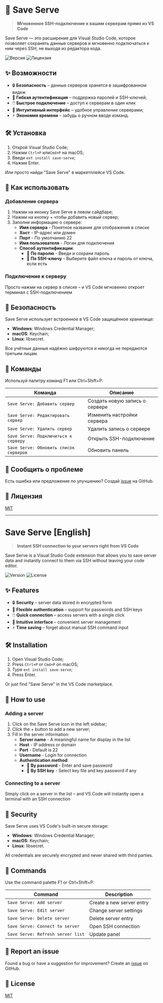 # 🚀 Save Serve

> **Мгновенное SSH-подключение к вашим серверам прямо из VS Code**

Save Serve — это расширение для Visual Studio Code, которое позволяет сохранять данные серверов и мгновенно подключаться к ним через SSH, не выходя из редактора кода.

![Версия](https://img.shields.io/badge/version-1.0.0-blue)
![Лицензия](https://img.shields.io/badge/license-MIT-green)

## ✨ Возможности

- 🔒 **Безопасность** – данные серверов хранятся в зашифрованном видеж
- 🔑 **Гибкая аутентификация** – поддержка паролей и SSH-ключей;
- 🖱️ **Быстрое подключение** – доступ к серверам в один клик
- 🧠 **Интуитивный интерфейс** – удобное управление серверами;
- ⚡ **Экономия времени** – забудь о ручном вводе команд.

## 🛠️ Установка

1. Открой Visual Studio Code;
2. Нажми `Ctrl+P` или`Cmd+P` на macOS;
3. Введи `ext install save-serve`;
4. Нажми Enter.

Или просто найди "Save Serve" в маркетплейсе VS Code.

## 📝 Как использовать

### Добавление сервера

1. Нажми на иконку Save Serve в левом сайдбаре;
2. Нажми на кнопку + чтобы добавить новый сервер;
3. Заполни информацию о сервере:
   - **Имя сервера** - Понятное название для отображения в списке
   - **Хост** - IP-адрес или домен
   - **Порт** - По умолчанию 22
   - **Имя пользователя** - Логин для подключения
   - **Способ аутентификации**:
     - 🔑 **По паролю** - Введи и сохрани пароль
     - 🔐 **По SSH-ключу** - Выберите файл ключа и пароль от ключа, если есть

### Подключение к серверу

Просто нажми на сервер в списке – и VS Code мгновенно откроет терминал с SSH-подключением

## 🔐 Безопасность

Save Serve использует встроенное в VS Code защищённое хранилище:

- **Windows**: Windows Credential Manager;
- **macOS**: Keychain;
- **Linux**: libsecret.

Все учётные данные надёжно шифруются и никогда не передаются третьим лицам.

## 🧩 Команды

Используй палитру команд F1 или Ctrl+Shift+P:

| Команда | Описание |
|---------|----------|
| `Save Serve: Добавить сервер` | Создать новую запись о сервере |
| `Save Serve: Редактировать сервер` | Изменить настройки сервера |
| `Save Serve: Удалить сервер` | Удалить запись о сервере |
| `Save Serve: Подключиться к серверу` | Открыть SSH-подключение |
| `Save Serve: Обновить список серверов` | Обновить панель |

## 🐛 Сообщить о проблеме

Есть ошибка или предложение по улучшению? Создай [issue](https://github.com/kianurivzzz/save-serve/issues) на GitHub.

## 📜 Лицензия

[MIT](LICENSE)

---

# Save Serve [English]

> **Instant SSH connection to your servers right from VS Code**

Save Serve is a Visual Studio Code extension that allows you to save server data and instantly connect to them via SSH without leaving your code editor.

![Version](https://img.shields.io/badge/version-1.0.0-blue)
![License](https://img.shields.io/badge/license-MIT-green)

## ✨ Features

- 🔒 **Security** – server data stored in encrypted form
- 🔑 **Flexible authentication** – support for passwords and SSH keys
- 🖱️ **Quick connection** – access servers with a single click
- 🧠 **Intuitive interface** – convenient server management
- ⚡ **Time saving** – forget about manual SSH command input

## 🛠️ Installation

1. Open Visual Studio Code;
2. Press `Ctrl+P` or `Cmd+P` on macOS;
3. Type `ext install save-serve`;
4. Press Enter.

Or just find "Save Serve" in the VS Code marketplace.

## 📝 How to use

### Adding a server

1. Click on the Save Serve icon in the left sidebar;
2. Click the + button to add a new server;
3. Fill in the server information:
   - **Server name** - A meaningful name for display in the list
   - **Host** - IP address or domain
   - **Port** - Default is 22
   - **Username** - Login for connection
   - **Authentication method**:
     - 🔑 **By password** - Enter and save password
     - 🔐 **By SSH key** - Select key file and key password if any

### Connecting to a server

Simply click on a server in the list – and VS Code will instantly open a terminal with an SSH connection

## 🔐 Security

Save Serve uses VS Code's built-in secure storage:

- **Windows**: Windows Credential Manager;
- **macOS**: Keychain;
- **Linux**: libsecret.

All credentials are securely encrypted and never shared with third parties.

## 🧩 Commands

Use the command palette F1 or Ctrl+Shift+P:

| Command | Description |
|---------|----------|
| `Save Serve: Add server` | Create a new server entry |
| `Save Serve: Edit server` | Change server settings |
| `Save Serve: Delete server` | Delete server entry |
| `Save Serve: Connect to server` | Open SSH connection |
| `Save Serve: Refresh server list` | Update panel |

## 🐛 Report an issue

Found a bug or have a suggestion for improvement? Create an [issue](https://github.com/kianurivzzz/save-serve/issues) on GitHub.

## 📜 License

[MIT](LICENSE)

